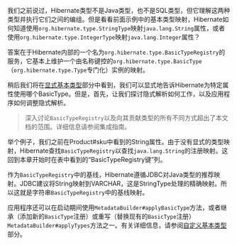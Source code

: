 我们之前说过，Hibernate类型不是Java类型，也不是SQL类型，但它理解这两种类型并执行它们之间的编组。但是看看前面示例中的基本类型映射，Hibernate如何知道使用`org.hibernate.type.StringType`映射`java.lang.String`属性，或者使用`org.hibernate.type.IntegerType`映射`java.lang.Integer`属性？

答案在于Hibernate内部的一个名为`org.hibernate.type.BasicTypeRegistry`的服务，它基本上维护一个由名称键控的`org.hibernate.type.BasicType`（`org.hibernate.type.Type`专门化）实例的映射。

稍后我们将在[显式基本类型](http://docs.jboss.org/hibernate/orm/current/userguide/html_single/Hibernate_User_Guide.html#basic-type-annotation)部分中看到，我们可以显式地告诉Hibernate为特定属性使用哪个BasicType。但是，首先，让我们探讨隐式解析如何工作，以及应用程序如何调整隐式解析。

> 深入讨论`BasicTypeRegistry`以及向其贡献类型的所有不同方式超出了本文档的范围。详细信息请参阅集成指南。

举个例子，我们之前在Product\#sku中看到的String属性。由于没有显式的类型映射，Hibernate查找`BasicTypeRegistry`以查找`java.lang.String`的注册映射。这回到本章开始时在表中看到的“BasicTypeRegistry键”列。

作为`BasicTypeRegistry`中的基线，Hibernate遵循JDBC对Java类型的推荐映射。JDBC建议将String映射到VARCHAR，这是StringType处理的精确映射。所以这就是字符串`BasicTypeRegistry`中的基线映射。

应用程序还可以在启动期间使用`MetadataBuilder#applyBasicType`方法，或者继承（添加新的`BasicType`注册）或重写（替换现有的`BasicType`注册）`MetadataBuilder#applyTypes`方法之一。有关详细信息，请参阅[自定义基本类型](http://docs.jboss.org/hibernate/orm/current/userguide/html_single/Hibernate_User_Guide.html#basic-custom-type)部分。

